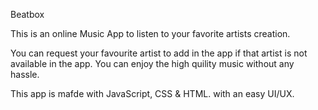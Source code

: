 Beatbox

This is an online Music App to listen to your favorite artists creation.

You can request your favourite artist to add in the app if that artist is not available in the app. You can enjoy the high quility music without any hassle.

This app is mafde with JavaScript, CSS & HTML. with an easy UI/UX.
